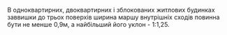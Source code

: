 В одноквартирних, двоквартирних і зблокованих житлових будинках заввишки до трьох поверхів ширина маршу внутрішніх сходів повинна бути не менше 0,9м, а найбільший його уклон - 1:1,25.
